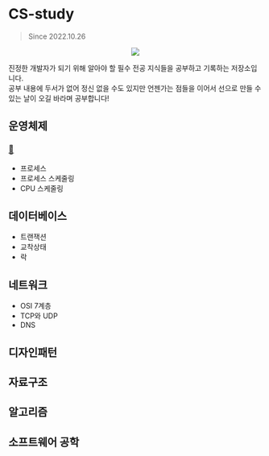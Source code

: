 CS-study
====================
>Since 2022.10.26
<p align="center">
<img src="https://thumb.ac-illust.com/65/65bee27c2030e15aa38524959a6617c1_t.jpeg")>
</p>

진정한 개발자가 되기 위해 알아야 할 필수 전공 지식들을 공부하고 기록하는 저장소입니다.<br>
공부 내용에 두서가 없어 정신 없을 수도 있지만 언젠가는 점들을 이어서 선으로 만들 수 있는 날이 오길 바라며 공부합니다!

## 운영체제
### [📖 ](./contents/operating-system)
* 프로세스
* 프로세스 스케줄링
* CPU 스케줄링

## 데이터베이스
* 트랜잭션
* 교착상태
* 락

## 네트워크
* OSI 7계층
* TCP와 UDP
* DNS

## 디자인패턴

## 자료구조

## 알고리즘

## 소프트웨어 공학

